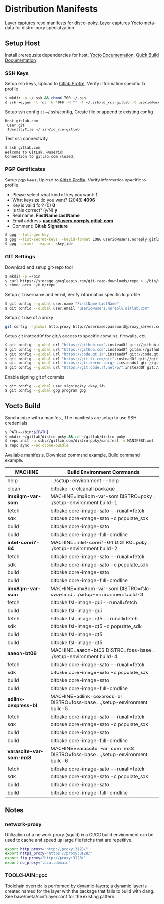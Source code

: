Distribution Manifests
===

Layer captures repo manifests for distro-poky,
Layer captures Yocto meta-data for distro-poky specialization

## Setup Host

Install prerequsite dependencies for host,
[Yocto Documentation](https://docs.yoctoproject.org/),
[Quick Build Documentation](https://docs.yoctoproject.org/brief-yoctoprojectqs/index.html)

### SSH Keys

Setup ssh keys,
Upload to [Gitlab Profile](https://gitlab.com/-/profile/keys),
Verify information specific to profile

```sh
$ mkdir -p ~/.ssh && chmod 700 ~/.ssh
$ ssh-keygen -t rsa -b 4096 -N "" -f ~/.ssh/id_rsa-gitlab -C userid@users.noreply.gitlab.com
```

Setup ssh config at ~/.ssh/config,
Create file or append to existing config

```
Host gitlab.com
 User git
 IdentityFile ~/.ssh/id_rsa-gitlab
```

Test ssh connectivity

```sh
$ ssh gitlab.com
Welcome to GitLab, @userid!
Connection to gitlab.com closed.
```

### PGP Certificates

Setup pgp keys,
Upload to [Gitlab Profile](https://gitlab.com/-/profile/gpg_keys),
Verify information specific to profile

- Please select what kind of key you want: **1**
- What keysize do you want? (2048) **4096**
- Key is valid for? (0) **0**
- Is this correct? (y/N) **y**
- Real name: **FirstName LastName**
- Email address: **userid@users.noreply.gitlab.com**
- Comment: **Gitlab Signature**

```sh
$ gpg --full-gen-key
$ gpg --list-secret-keys --keyid-format LONG userid@users.noreply.gitlab.com
$ gpg --armor --export <key_id>
```

### GIT Settings

Download and setup git-repo tool

```sh
$ mkdir -p ~/bin
$ curl https://storage.googleapis.com/git-repo-downloads/repo > ~/bin/repo
$ chmod a+rx ~/bin/repo
```

Setup git username and email,
Verify information specific to profile

```sh
$ git config --global user.name "FirstName LastName"
$ git config --global user.email "userid@users.noreply.gitlab.com"
```

Setup git use of a proxy

```sh
git config --global http.proxy http://username:password@proxy_server.com:port
```

Setup git insteadOf for git:// access to specific domains, firewalls, etc.

```sh
$ git config --global url."https://github.com".insteadOf git://github.com
$ git config --global url."https://github.com".insteadOf gitsm://github.com
$ git config --global url."https://code.qt.io".insteadOf git://code.qt.io
$ git config --global url."https://git.ti.com/git".insteadOf git://git.ti.com
$ git config --global url."https://git.kernel.org/".insteadOf git://git.kernel.org/
$ git config --global url."https://git.code.sf.net/p/".insteadOf git://git.code.sf.net/p/
```

Enable signing git of commits

```sh
$ git config --global user.signingkey <key_id>
$ git config --global gpg.program gpg
```

## Yocto Build

Synchronize with a manifest,
The manifests are setup to use SSH credentials

```sh
$ PATH=~/bin:${PATH}
$ mkdir ~/gitlab/distro-poky && cd ~/gitlab/distro-poky
$ repo init -u ssh://gitlab.com/distro-poky/manifest -m MANIFEST.xml
$ repo sync --no-clone-bundle
```

<!-- development builds
repo init -u remote/branch
repo sync
-->

<!-- production builds
repo init -u remote/branch
cp static.xml .repo/manifests
repo sync -m static.xml
-->

Available manifests,
Download command example,
Build command example.

| MACHINE | Build Environment Commands |
| --- | --- |
| help | . ./setup-environment --help  |
| clean | bitbake -c cleanall package |
| __imx8qm-var-som__ | MACHINE=imx8qm-var-som DISTRO=poky . ./setup-environment build-1 |
| fetch | bitbake core-image-sato --runall=fetch |
| sdk | bitbake core-image-sato -c populate_sdk |
| build | bitbake core-image-sato |
| build | bitbake core-image-full-cmdline |
| __intel-corei7-64__ | MACHINE=intel-corei7-64 DISTRO=poky . ./setup-environment build-2 |
| fetch | bitbake core-image-sato --runall=fetch |
| sdk | bitbake core-image-sato -c populate_sdk |
| build | bitbake core-image-sato |
| build | bitbake core-image-full-cmdline |
| __imx8qm-var-som__ | MACHINE=imx8qm-var-som DISTRO=fslc-xwayland . ./setup-environment build-3 |
| fetch | bitbake fsl-image-gui --runall=fetch |
| build | bitbake fsl-image-gui |
| fetch | bitbake fsl-image-qt5 --runall=fetch |
| sdk | bitbake fsl-image-qt5 -c populate_sdk |
| build | bitbake fsl-image-qt5 |
| build | bitbake fsl-image-qt5 |
| __aaeon-bt06__ | MACHINE=aaeon-bt06 DISTRO=foss-base . ./setup-environment build-4 |
| fetch | bitbake core-image-sato --runall=fetch |
| sdk | bitbake core-image-sato -c populate_sdk |
| build | bitbake core-image-sato |
| build | bitbake core-image-full-cmdline |
| __adlink-cexpress-bl__ | MACHINE=adlink-cexpress-bl DISTRO=foss-base . ./setup-environment build-5 |
| fetch | bitbake core-image-sato --runall=fetch |
| sdk | bitbake core-image-sato -c populate_sdk |
| build | bitbake core-image-sato |
| build | bitbake core-image-full-cmdline |
| __varascite-var-som-mx8__ | MACHINE=varascite-var-som-mx8 DISTRO=foss-base . ./setup-environment build-6 |
| fetch | bitbake core-image-sato --runall=fetch |
| sdk | bitbake core-image-sato -c populate_sdk |
| build | bitbake core-image-sato |
| build | bitbake core-image-full-cmdline |

## Notes

### network-proxy

Utilization of a network proxy (squid) in a CI/CD build environment can
be used to cache and speed up large file fetchs that are repetitive.

```sh
export http_proxy="http://proxy:3128/"
export https_proxy="https://proxy:3128/"
export ftp_proxy="http://proxy:3128/"
export no_proxy="local.domain"
```

### TOOLCHAIN=gcc

Toolchain override is performed by dynamic-layers; a dynamic layer is created named
for the layer with the package that fails to build with clang. See base/meta/conf/layer.conf
for the existing pattern.
